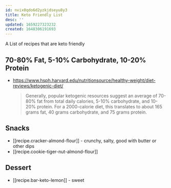 ```yaml
---
id: nvix0qdo6d2yzkjdseyu8y3
title: Keto Friendly List
desc: ''
updated: 1659227323232
created: 1648306191693
---
```


A List of recipes that are keto friendly

##  70-80% Fat, 5-10% Carbohydrate, 10-20% Protein
- <https://www.hsph.harvard.edu/nutritionsource/healthy-weight/diet-reviews/ketogenic-diet/>
    > Generally, popular ketogenic resources suggest an average of 70-80% fat from total daily calories, 5-10% carbohydrate, and 10-20% protein. For a 2000-calorie diet, this translates to about 165 grams fat, 40 grams carbohydrate, and 75 grams protein. 

## Snacks
- [[recipe.cracker-almond-flour]] - crunchy, salty, good with butter or other dips
- [[recipe.cookie-tiger-nut-almond-flour]]

## Dessert
- [[recipe.bar-keto-lemon]] - sweet